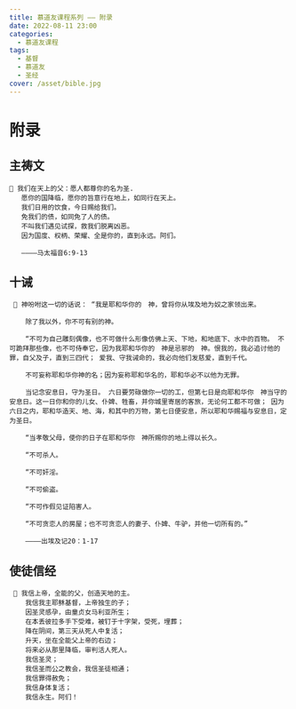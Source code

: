 ```yaml
---
title: 慕道友课程系列 —— 附录
date: 2022-08-11 23:00
categories:
  - 慕道友课程
tags:
  - 基督
  - 慕道友
  - 圣经
cover: /asset/bible.jpg
---
```


# 附录

## 主祷文

<aside>

    📙 我们在天上的父：愿人都尊你的名为圣.
       愿你的国降临，愿你的旨意行在地上，如同行在天上。
       我们日用的饮食，今日赐给我们。
       免我们的债，如同免了人的债。
       不叫我们遇见试探，救我们脱离凶恶。
       因为国度、权柄、荣耀、全是你的，直到永远。阿们。

       ————马太福音6:9-13

</aside>

## 十诫

<aside>

     📙 神吩咐这一切的话说： “我是耶和华你的　神，曾将你从埃及地为奴之家领出来。

        除了我以外，你不可有别的神。

        “不可为自己雕刻偶像，也不可做什么形像仿佛上天、下地，和地底下、水中的百物。 不可跪拜那些像，也不可侍奉它，因为我耶和华你的　神是忌邪的　神。恨我的，我必追讨他的罪，自父及子，直到三四代； 爱我、守我诫命的，我必向他们发慈爱，直到千代。

        不可妄称耶和华你神的名；因为妄称耶和华名的，耶和华必不以他为无罪。

        当记念安息日，守为圣日。 六日要劳碌做你一切的工，但第七日是向耶和华你　神当守的安息日。这一日你和你的儿女、仆婢、牲畜，并你城里寄居的客旅，无论何工都不可做； 因为六日之内，耶和华造天、地、海，和其中的万物，第七日便安息，所以耶和华赐福与安息日，定为圣日。

        “当孝敬父母，使你的日子在耶和华你　神所赐你的地上得以长久。

        “不可杀人。

        “不可奸淫。

        “不可偷盗。

        “不可作假见证陷害人。

        “不可贪恋人的房屋；也不可贪恋人的妻子、仆婢、牛驴，并他一切所有的。”

        ————出埃及记20：1-17

</aside>

## 使徒信经

<aside>

     📙 我信上帝，全能的父，创造天地的主。
        我信我主耶稣基督，上帝独生的子；
        因圣灵感孕，由童贞女马利亚所生；
        在本丢彼拉多手下受难，被钉于十字架，受死，埋葬；
        降在阴间，第三天从死人中复活；
        升天，坐在全能父上帝的右边；
        将来必从那里降临，审判活人死人。
        我信圣灵；
        我信圣而公之教会，我信圣徒相通；
        我信罪得赦免；
        我信身体复活；
        我信永生。阿们！
</aside>